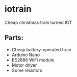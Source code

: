 # iotrain
Cheap christmas train turned IOT
## Parts:
- Cheap battery-operated train
- Arduino Nano
- ES2688 WiFi module
- Motor driver
- Some resistors
